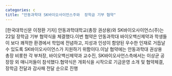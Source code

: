 ```yaml
---
categories: c
title: "안동과학대 SK바이오사이언스주와  장학금 기부 협약"
---
```

[한국대학신문 이정환 기자] 안동과학대학교(총장 권상용)와 SK바이오사이언스(주)는 22일 장학금 기부 협약식을 체결했다.이번 협약은 안동과학대 바이오백신제약과 학생들이 보다 쾌적한 환경에서 학업에 전념하고, 지성과 인성이 함양된 우수한 인재로 거듭날 수 있도록 SK바이오사이언스가 지원하기 위함이다.이날 협약에는 안동과학대 권상용 총장 비롯한 각 부처장, 바이오백신제약과 교수진, SK바이오사언스측에서는 이상균 공장장 외 매니저들이 참석했다.협약식은 개회식을 시작으로 기금운영 소개 및 협약체결, 장학금 전달과 감사패 전달 순으로 진행